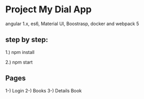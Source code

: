 # Project My Dial App
angular 1.x, es6, Material UI, Boostrasp, docker and webpack 5 

## step by step:

1.) npm install

2.) npm start

## Pages

1-) Login
2-) Books
3-) Details Book
